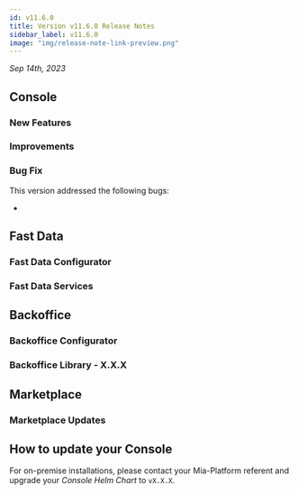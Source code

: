 ```yaml
---
id: v11.6.0
title: Version v11.6.0 Release Notes
sidebar_label: v11.6.0
image: "img/release-note-link-preview.png"
---
```


_Sep 14th, 2023_

## Console

### New Features

### Improvements

### Bug Fix

This version addressed the following bugs:

* 

## Fast Data

### Fast Data Configurator

### Fast Data Services

## Backoffice

### Backoffice Configurator

### Backoffice Library - X.X.X

## Marketplace

### Marketplace Updates

## How to update your Console

For on-premise installations, please contact your Mia-Platform referent and upgrade your _Console Helm Chart_ to `vX.X.X`.
